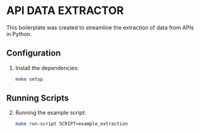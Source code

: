 # API DATA EXTRACTOR

This boilerplate was created to streamline the extraction of data from APIs in Python.

## Configuration
1. Install the dependencies:
   ```bash
   make setup
   ```

## Running Scripts
2. Running the example script:
   ```bash
   make run-script SCRIPT=example_extraction
   ```

